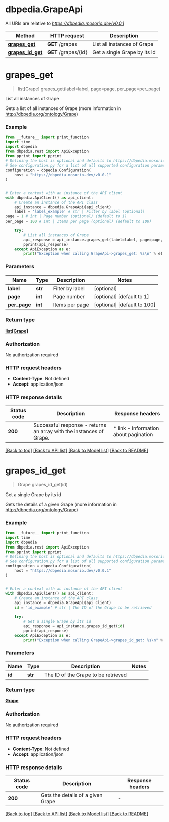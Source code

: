 # dbpedia.GrapeApi

All URIs are relative to *https://dbpedia.mosorio.dev/v0.0.1*

Method | HTTP request | Description
------------- | ------------- | -------------
[**grapes_get**](GrapeApi.md#grapes_get) | **GET** /grapes | List all instances of Grape
[**grapes_id_get**](GrapeApi.md#grapes_id_get) | **GET** /grapes/{id} | Get a single Grape by its id


# **grapes_get**
> list[Grape] grapes_get(label=label, page=page, per_page=per_page)

List all instances of Grape

Gets a list of all instances of Grape (more information in http://dbpedia.org/ontology/Grape)

### Example

```python
from __future__ import print_function
import time
import dbpedia
from dbpedia.rest import ApiException
from pprint import pprint
# Defining the host is optional and defaults to https://dbpedia.mosorio.dev/v0.0.1
# See configuration.py for a list of all supported configuration parameters.
configuration = dbpedia.Configuration(
    host = "https://dbpedia.mosorio.dev/v0.0.1"
)


# Enter a context with an instance of the API client
with dbpedia.ApiClient() as api_client:
    # Create an instance of the API class
    api_instance = dbpedia.GrapeApi(api_client)
    label = 'label_example' # str | Filter by label (optional)
page = 1 # int | Page number (optional) (default to 1)
per_page = 100 # int | Items per page (optional) (default to 100)

    try:
        # List all instances of Grape
        api_response = api_instance.grapes_get(label=label, page=page, per_page=per_page)
        pprint(api_response)
    except ApiException as e:
        print("Exception when calling GrapeApi->grapes_get: %s\n" % e)
```

### Parameters

Name | Type | Description  | Notes
------------- | ------------- | ------------- | -------------
 **label** | **str**| Filter by label | [optional] 
 **page** | **int**| Page number | [optional] [default to 1]
 **per_page** | **int**| Items per page | [optional] [default to 100]

### Return type

[**list[Grape]**](Grape.md)

### Authorization

No authorization required

### HTTP request headers

 - **Content-Type**: Not defined
 - **Accept**: application/json

### HTTP response details
| Status code | Description | Response headers |
|-------------|-------------|------------------|
**200** | Successful response - returns an array with the instances of Grape. |  * link - Information about pagination <br>  |

[[Back to top]](#) [[Back to API list]](../README.md#documentation-for-api-endpoints) [[Back to Model list]](../README.md#documentation-for-models) [[Back to README]](../README.md)

# **grapes_id_get**
> Grape grapes_id_get(id)

Get a single Grape by its id

Gets the details of a given Grape (more information in http://dbpedia.org/ontology/Grape)

### Example

```python
from __future__ import print_function
import time
import dbpedia
from dbpedia.rest import ApiException
from pprint import pprint
# Defining the host is optional and defaults to https://dbpedia.mosorio.dev/v0.0.1
# See configuration.py for a list of all supported configuration parameters.
configuration = dbpedia.Configuration(
    host = "https://dbpedia.mosorio.dev/v0.0.1"
)


# Enter a context with an instance of the API client
with dbpedia.ApiClient() as api_client:
    # Create an instance of the API class
    api_instance = dbpedia.GrapeApi(api_client)
    id = 'id_example' # str | The ID of the Grape to be retrieved

    try:
        # Get a single Grape by its id
        api_response = api_instance.grapes_id_get(id)
        pprint(api_response)
    except ApiException as e:
        print("Exception when calling GrapeApi->grapes_id_get: %s\n" % e)
```

### Parameters

Name | Type | Description  | Notes
------------- | ------------- | ------------- | -------------
 **id** | **str**| The ID of the Grape to be retrieved | 

### Return type

[**Grape**](Grape.md)

### Authorization

No authorization required

### HTTP request headers

 - **Content-Type**: Not defined
 - **Accept**: application/json

### HTTP response details
| Status code | Description | Response headers |
|-------------|-------------|------------------|
**200** | Gets the details of a given Grape |  -  |

[[Back to top]](#) [[Back to API list]](../README.md#documentation-for-api-endpoints) [[Back to Model list]](../README.md#documentation-for-models) [[Back to README]](../README.md)

